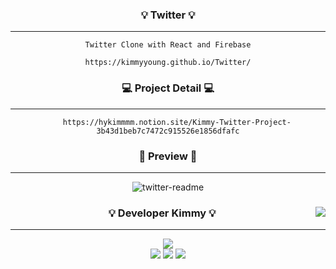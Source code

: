 
<div align="center">
  
  ### 💡 Twitter 💡 
---
    Twitter Clone with React and Firebase

    https://kimmyyoung.github.io/Twitter/


   ### 💻 Project Detail 💻 
---
        https://hykimmmm.notion.site/Kimmy-Twitter-Project-3b43d1beb7c7472c915526e1856dfafc
   
   
   ### 🐣 Preview 🐣
---   
   
   ![twitter-readme](https://user-images.githubusercontent.com/97567561/189702821-d4be20da-8c98-4208-a946-ff5558cbfd7f.jpg)

   
</div>


<!-- tt --------------------------------------------------------->

<div align="center" >
  
  <img align="right" src="https://github-readme-stats.vercel.app/api/top-langs/?username=seondal&theme=dracula&exclude_repo=Computer-Science-Engineering&layout=compact&langs_count=10"/>
  
  ### 💡 Developer Kimmy 💡 
  
  ---
  
  <a href="https://github.com/kimmyyoung">
  
  <img src="https://hits.seeyoufarm.com/api/count/incr/badge.svg?url=https%3A%2F%2Fgithub.com%2FKimmyyoung%2Fkimmy-twitter&count_bg=%2379C83D&title_bg=%23555555&icon=github.svg&icon_color=%23E7E7E7&title=Github&edge_flat=false"/>

  </a> 
  

 
<div>
<img src="https://img.shields.io/badge/Firebase-FFCA28?style=flat-square&logo=firebase&logoColor=white"/>
<img src="https://img.shields.io/badge/React-61DAFB?style=flat-square&logo=firebase&logoColor=white"/>
<img src="https://img.shields.io/badge/CSS-1572B6?style=flat-square&logo=firebase&logoColor=white"/>
</div>

  <br>
 
</div>
